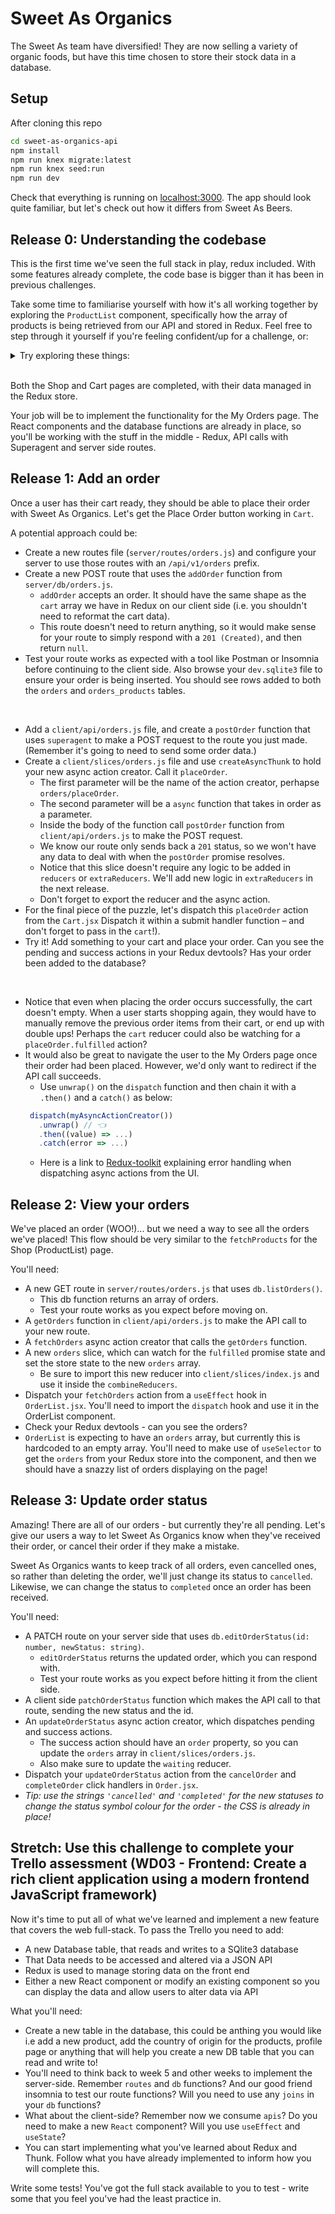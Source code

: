 # Sweet As Organics

The Sweet As team have diversified! They are now selling a variety of organic foods, but have this time chosen to store their stock data in a database.

## Setup

After cloning this repo

```sh
cd sweet-as-organics-api
npm install
npm run knex migrate:latest
npm run knex seed:run
npm run dev
```

Check that everything is running on [localhost:3000](http://localhost:3000). The app should look quite familiar, but let's check out how it differs from Sweet As Beers.

## Release 0: Understanding the codebase
This is the first time we've seen the full stack in play, redux included. With some features already complete, the code base is bigger than it has been in previous challenges.

Take some time to familiarise yourself with how it's all working together by exploring the `ProductList` component, specifically how the array of products is being retrieved from our API and stored in Redux. Feel free to step through it yourself if you're feeling confident/up for a challenge, or:

<details><summary>Try exploring these things:</summary>

* How the `products` getting on to `ProductList` component.
* How that `products` array gets into the Redux store in the first place. What's happening in `ProductList`'s `useEffect` method?
* Check out that `fetchProducts` async action creator. It calls a `getProducts()` function asynchronously. What does that function do?
* On our server side, we have `/api/v1/products` GET route that uses a DB function - you could fire up a tool like Postman or Insomnia to see if this route works like you expect.
* Follow the path back to the client side. How does the `products` data get back to that `fetchProducts` async action creator? What happens to the data then?
* Check out the `extraReducers` in `productsSlice`. What does `fetchProducts.fulfilled` return?
* Open your Redux devtools, and as you refresh the Shop (ProductList) page, see how those dispatched actions update the store state. Can you confirm that understanding by taking a look at the slices?
* What does setting the `waiting` state do in terms of UI? Using the timeline slider at the bottom of your Redux devtools is a good way to see how the UI is changing based on different actions.
* Notice `waiting` slice is watching for an action type that ends with `pending`, `fulfilled` or `rejected`.

</details>

<br>

Both the Shop and Cart pages are completed, with their data managed in the Redux store.

Your job will be to implement the functionality for the My Orders page. The React components and the database functions are already in place, so you'll be working with the stuff in the middle - Redux, API calls with Superagent and server side routes.

## Release 1: Add an order
Once a user has their cart ready, they should be able to place their order with Sweet As Organics. Let's get the Place Order button working in `Cart`.

A potential approach could be:
* Create a new routes file (`server/routes/orders.js`) and configure your server to use those routes with an `/api/v1/orders` prefix.
* Create a new POST route that uses the `addOrder` function from `server/db/orders.js`.
  * `addOrder` accepts an order. It should have the same shape as the `cart` array we have in Redux on our client side (i.e. you shouldn't need to reformat the cart data).
  * This route doesn't need to return anything, so it would make sense for your route to simply respond with a `201 (Created)`, and then return `null`.
* Test your route works as expected with a tool like Postman or Insomnia before continuing to the client side. Also browse your `dev.sqlite3` file to ensure your order is being inserted. You should see rows added to both the `orders` and `orders_products` tables.

<br>

* Add a `client/api/orders.js` file, and create a `postOrder` function that uses `superagent` to make a POST request to the route you just made. (Remember it's going to need to send some order data.)
* Create a `client/slices/orders.js` file and use `createAsyncThunk` to hold your new async action creator. Call it `placeOrder`.
  * The first parameter will be the name of the action creator, perhapse `orders/placeOrder`.
  * The second parameter will be a `async` function that takes in order as a parameter.
  * Inside the body of the function call `postOrder` function from `client/api/orders.js` to make the POST request.
  * We know our route only sends back a `201` status, so we won't have any data to deal with when the `postOrder` promise resolves.
  * Notice that this slice doesn't require any logic to be added in `reducers` or `extraReducers`. We'll add new logic in `extraReducers` in the next release.
  * Don't forget to export the reducer and the async action.
* For the final piece of the puzzle, let's dispatch this `placeOrder` action from the `Cart.jsx` Dispatch it within a submit handler function – and don't forget to pass in the `cart`!).
* Try it! Add something to your cart and place your order. Can you see the pending and success actions in your Redux devtools? Has your order been added to the database?

<br> 

* Notice that even when placing the order occurs successfully, the cart doesn't empty. When a user starts shopping again, they would have to manually remove the previous order items from their cart, or end up with double ups! Perhaps the `cart` reducer could also be watching for a `placeOrder.fulfilled` action?
* It would also be great to navigate the user to the My Orders page once their order had been placed. However, we'd only want to redirect if the API call succeeds.
  * Use `unwrap()` on the `dispatch` function and then chain it with a `.then()` and a `catch()` as below:
   ```js
    dispatch(myAsyncActionCreator())
      .unwrap() // 👈
      .then((value) => ...)
      .catch(error => ...)
  ```
  * Here is a link to [Redux-toolkit](https://redux-toolkit.js.org/api/createAsyncThunk#unwrapping-result-actions) explaining error handling when dispatching async actions from the UI.

## Release 2: View your orders
We've placed an order (WOO!)... but we need a way to see all the orders we've placed! This flow should be very similar to the `fetchProducts` for the Shop (ProductList) page. 

You'll need:
* A new GET route in `server/routes/orders.js` that uses `db.listOrders()`.
  * This db function returns an array of orders.
  * Test your route works as you expect before moving on.
* A `getOrders` function in `client/api/orders.js` to make the API call to your new route.
* A `fetchOrders` async action creator that calls the `getOrders` function.
* A new `orders` slice, which can watch for the `fulfilled` promise state and set the store state to the new `orders` array. 
  * Be sure to import this new reducer into `client/slices/index.js` and use it inside the `combineReducers`.
* Dispatch your `fetchOrders` action from a `useEffect` hook in `OrderList.jsx`. You'll need to import the `dispatch` hook and use it in the OrderList component.
* Check your Redux devtools - can you see the orders?
* `OrderList` is expecting to have an `orders` array, but currently this is hardcoded to an empty array. You'll need to make use of `useSelector` to get the `orders` from your Redux store into the component, and then we should have a snazzy list of orders displaying on the page!

## Release 3: Update order status
Amazing! There are all of our orders - but currently they're all pending. Let's give our users a way to let Sweet As Organics know when they've received their order, or cancel their order if they make a mistake.

Sweet As Organics wants to keep track of all orders, even cancelled ones, so rather than deleting the order, we'll just change its status to `cancelled`. Likewise, we can change the status to `completed` once an order has been received.

You'll need:
* A PATCH route on your server side that uses `db.editOrderStatus(id: number, newStatus: string)`.
  * `editOrderStatus` returns the updated order, which you can respond with.
  * Test your route works as you expect before hitting it from the client side.
* A client side `patchOrderStatus` function which makes the API call to that route, sending the new status and the id.
* An `updateOrderStatus` async action creator, which dispatches pending and success actions.
  * The success action should have an `order` property, so you can update the `orders` array in `client/slices/orders.js`.
  * Also make sure to update the `waiting` reducer.
* Dispatch your `updateOrderStatus` action from the `cancelOrder` and `completeOrder` click handlers in `Order.jsx`.
* _Tip: use the strings `'cancelled'` and `'completed'` for the new statuses to change the status symbol colour for the order - the CSS is already in place!_



## Stretch: Use this challenge to complete your Trello assessment  (WD03 - Frontend: Create a rich client application using a modern frontend JavaScript framework)

Now it's time to put all of what we've learned and implement a new feature that covers the web full-stack. To pass the Trello you need to add:
* A new Database table, that reads and writes to a SQlite3 database
* That Data needs to be accessed and altered via a JSON API
* Redux is used to manage storing data on the front end
* Either a new React component or modify an existing component so you can display the data and allow users to alter data via API 

What you'll need:
* Create a new table in the database, this could be anthing you would like i.e add a new product, add the country of origin for the products, profile page or anything that will help you create a new DB table that you can read and write to!
* You'll need to think back to week 5 and other weeks to implement the server-side. Remember `routes` and `db` functions? And our good friend insomnia to test our route functions? Will you need to use any `joins` in your `db` functions? 
* What about the client-side? Remember now we consume `apis`? Do you need to make a new `React` component? Will you use `useEffect` and `useState`?
* You can start implementing what you've learned about Redux and Thunk. Follow what you have already implemented to inform how you will complete this.

Write some tests! You've got the full stack available to you to test - write some that you feel you've had the least practice in.

